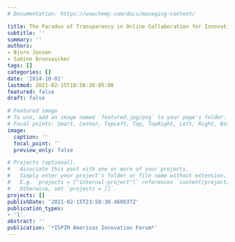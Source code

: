 ```yaml
---
# Documentation: https://wowchemy.com/docs/managing-content/

title: The Paradox of Transparency in Online Collaboration for Innovation
subtitle: ''
summary: ''
authors:
- Bjorn Jensen
- Sabine Brunswicker
tags: []
categories: []
date: '2014-10-01'
lastmod: 2021-02-15T18:58:30-05:00
featured: false
draft: false

# Featured image
# To use, add an image named `featured.jpg/png` to your page's folder.
# Focal points: Smart, Center, TopLeft, Top, TopRight, Left, Right, BottomLeft, Bottom, BottomRight.
image:
  caption: ''
  focal_point: ''
  preview_only: false

# Projects (optional).
#   Associate this post with one or more of your projects.
#   Simply enter your project's folder or file name without extension.
#   E.g. `projects = ["internal-project"]` references `content/project/deep-learning/index.md`.
#   Otherwise, set `projects = []`.
projects: []
publishDate: '2021-02-15T23:58:30.460637Z'
publication_types:
- '1'
abstract: ''
publication: '*ISPIM Americas Innovation Forum*'
---
```

